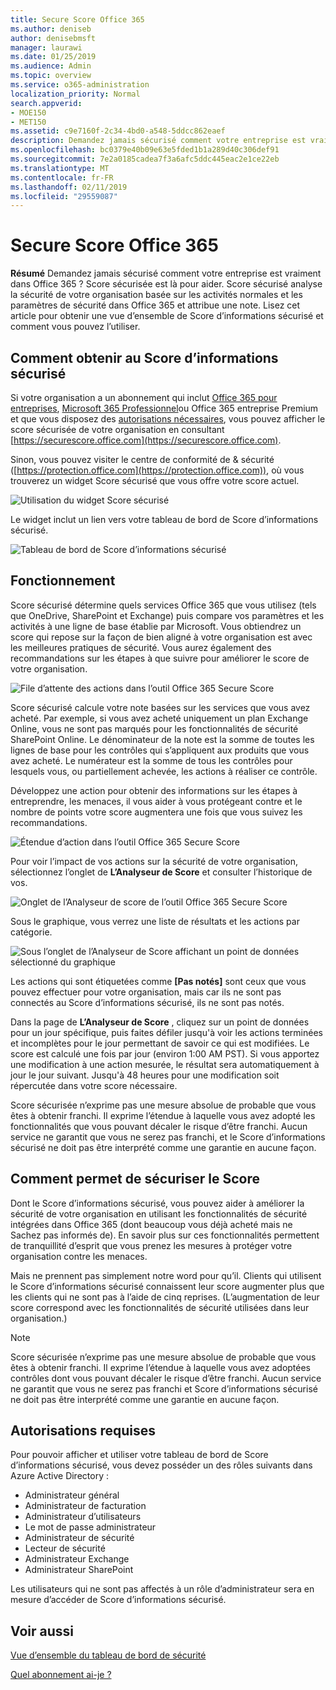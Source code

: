 ```yaml
---
title: Secure Score Office 365
ms.author: deniseb
author: denisebmsft
manager: laurawi
ms.date: 01/25/2019
ms.audience: Admin
ms.topic: overview
ms.service: o365-administration
localization_priority: Normal
search.appverid:
- MOE150
- MET150
ms.assetid: c9e7160f-2c34-4bd0-a548-5ddcc862eaef
description: Demandez jamais sécurisé comment votre entreprise est vraiment dans Office 365 ? Score sécurisée est là pour aider. Score sécurisé analyse la sécurité de votre organisation basée sur les activités normales et les paramètres de sécurité dans Office 365 et attribue une note.
ms.openlocfilehash: bc0379e40b09e63e5fded1b1a289d40c306def91
ms.sourcegitcommit: 7e2a0185cadea7f3a6afc5ddc445eac2e1ce22eb
ms.translationtype: MT
ms.contentlocale: fr-FR
ms.lasthandoff: 02/11/2019
ms.locfileid: "29559087"
---
```

# <a name="office-365-secure-score"></a>Secure Score Office 365

**Résumé** Demandez jamais sécurisé comment votre entreprise est vraiment dans Office 365 ? Score sécurisée est là pour aider. Score sécurisé analyse la sécurité de votre organisation basée sur les activités normales et les paramètres de sécurité dans Office 365 et attribue une note. Lisez cet article pour obtenir une vue d’ensemble de Score d’informations sécurisé et comment vous pouvez l’utiliser.
  
## <a name="how-to-get-to-secure-score"></a>Comment obtenir au Score d’informations sécurisé

Si votre organisation a un abonnement qui inclut [Office 365 pour entreprises](https://docs.microsoft.com/office365/enterprise/), [Microsoft 365 Professionnel](https://docs.microsoft.com/microsoft-365/business/)ou Office 365 entreprise Premium et que vous disposez des [autorisations nécessaires](#required-permissions), vous pouvez afficher le score sécurisée de votre organisation en consultant [https://securescore.office.com](https://securescore.office.com). 

Sinon, vous pouvez visiter le centre de conformité de & sécurité ([https://protection.office.com](https://protection.office.com)), où vous trouverez un widget Score sécurisé que vous offre votre score actuel.

![Utilisation du widget Score sécurisé](media/SecureScoreWidget-o365.png)

Le widget inclut un lien vers votre tableau de bord de Score d’informations sécurisé.

![Tableau de bord de Score d’informations sécurisé](media/SecureScore-WelcomeScreen.png)
  
## <a name="how-it-works"></a>Fonctionnement

Score sécurisé détermine quels services Office 365 que vous utilisez (tels que OneDrive, SharePoint et Exchange) puis compare vos paramètres et les activités à une ligne de base établie par Microsoft. Vous obtiendrez un score qui repose sur la façon de bien aligné à votre organisation est avec les meilleures pratiques de sécurité. Vous aurez également des recommandations sur les étapes à que suivre pour améliorer le score de votre organisation. 
  
![File d’attente des actions dans l’outil Office 365 Secure Score](media/SecureScore-ActionsToTake.png)
  
Score sécurisé calcule votre note basées sur les services que vous avez acheté. Par exemple, si vous avez acheté uniquement un plan Exchange Online, vous ne sont pas marqués pour les fonctionnalités de sécurité SharePoint Online. Le dénominateur de la note est la somme de toutes les lignes de base pour les contrôles qui s’appliquent aux produits que vous avez acheté. Le numérateur est la somme de tous les contrôles pour lesquels vous, ou partiellement achevée, les actions à réaliser ce contrôle.

Développez une action pour obtenir des informations sur les étapes à entreprendre, les menaces, il vous aider à vous protégeant contre et le nombre de points votre score augmentera une fois que vous suivez les recommandations.
  
![Étendue d’action dans l’outil Office 365 Secure Score](media/SecureScore-DetailedActionToTake.png)
  
Pour voir l’impact de vos actions sur la sécurité de votre organisation, sélectionnez l’onglet de **L’Analyseur de Score** et consulter l’historique de vos. 
  
![Onglet de l’Analyseur de score de l’outil Office 365 Secure Score](media/SecureScore-ScoreAnalyzer-7days.png)
  
Sous le graphique, vous verrez une liste de résultats et les actions par catégorie. 
  
![Sous l’onglet de l’Analyseur de Score affichant un point de données sélectionné du graphique](media/SecureScore-Analyzer-breakdownbelowchart.png)
 
Les actions qui sont étiquetées comme **[Pas notés]** sont ceux que vous pouvez effectuer pour votre organisation, mais car ils ne sont pas connectés au Score d’informations sécurisé, ils ne sont pas notés.  

Dans la page de **L’Analyseur de Score** , cliquez sur un point de données pour un jour spécifique, puis faites défiler jusqu'à voir les actions terminées et incomplètes pour le jour permettant de savoir ce qui est modifiées. Le score est calculé une fois par jour (environ 1:00 AM PST). Si vous apportez une modification à une action mesurée, le résultat sera automatiquement à jour le jour suivant. Jusqu'à 48 heures pour une modification soit répercutée dans votre score nécessaire.

Score sécurisée n’exprime pas une mesure absolue de probable que vous êtes à obtenir franchi. Il exprime l’étendue à laquelle vous avez adopté les fonctionnalités que vous pouvant décaler le risque d’être franchi. Aucun service ne garantit que vous ne serez pas franchi, et le Score d’informations sécurisé ne doit pas être interprété comme une garantie en aucune façon.
 
## <a name="how-secure-score-helps"></a>Comment permet de sécuriser le Score

Dont le Score d’informations sécurisé, vous pouvez aider à améliorer la sécurité de votre organisation en utilisant les fonctionnalités de sécurité intégrées dans Office 365 (dont beaucoup vous déjà acheté mais ne Sachez pas informés de). En savoir plus sur ces fonctionnalités permettent de tranquillité d’esprit que vous prenez les mesures à protéger votre organisation contre les menaces.
  
Mais ne prennent pas simplement notre word pour qu’il. Clients qui utilisent le Score d’informations sécurisé connaissent leur score augmenter plus que les clients qui ne sont pas à l’aide de cinq reprises. (L’augmentation de leur score correspond avec les fonctionnalités de sécurité utilisées dans leur organisation.)
  
> [!NOTE]
> Score sécurisée n’exprime pas une mesure absolue de probable que vous êtes à obtenir franchi. Il exprime l’étendue à laquelle vous avez adoptées contrôles dont vous pouvant décaler le risque d’être franchi. Aucun service ne garantit que vous ne serez pas franchi et Score d’informations sécurisé ne doit pas être interprété comme une garantie en aucune façon. 
  
## <a name="required-permissions"></a>Autorisations requises

Pour pouvoir afficher et utiliser votre tableau de bord de Score d’informations sécurisé, vous devez posséder un des rôles suivants dans Azure Active Directory :
- Administrateur général
- Administrateur de facturation
- Administrateur d’utilisateurs
- Le mot de passe administrateur
- Administrateur de sécurité
- Lecteur de sécurité
- Administrateur Exchange
- Administrateur SharePoint

 Les utilisateurs qui ne sont pas affectés à un rôle d’administrateur sera en mesure d’accéder de Score d’informations sécurisé.

## <a name="related-topics"></a>Voir aussi

[Vue d’ensemble du tableau de bord de sécurité](security-dashboard.md)

[Quel abonnement ai-je ?](https://docs.microsoft.com/office365/admin/admin-overview/what-subscription-do-i-have?view=o365-worldwide)